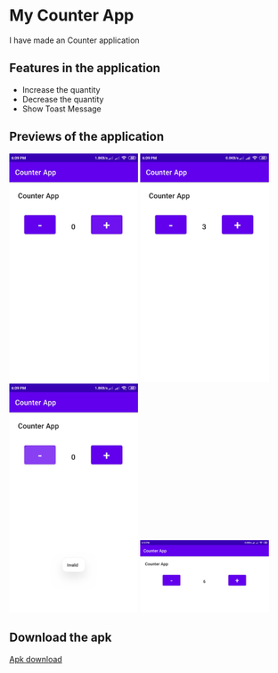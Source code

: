 # My Counter App

I have made an Counter application

## Features in the application

- Increase the quantity
- Decrease the quantity
- Show Toast Message 

## Previews of the application

<img title="" src="https://github.com/rohan-goyal-rg/CDM/blob/main/Counter-App/3.jpg" alt="" width="231">
<img title="" src="https://github.com/rohan-goyal-rg/CDM/blob/main/Counter-App/1.jpg" alt="" width="231">
<img title="" src="https://github.com/rohan-goyal-rg/CDM/blob/main/Counter-App/2.jpg" alt="" width="231">
<img title="" src="https://github.com/rohan-goyal-rg/CDM/blob/main/Counter-App/4.jpg" alt="" width="231">

## Download the apk

[Apk download](https://github.com/rohan-goyal-rg/Counter-App/releases/download/0.0.1/app-debug.apk)






